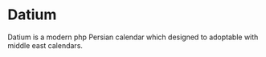 # Datium
Datium is a modern php Persian calendar which designed to adoptable with middle east calendars.
